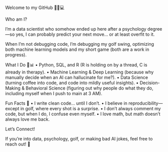Welcome to my GitHub 🏌️‍♂️💻

Who am I?

I’m a data scientist who somehow ended up here after a psychology degree—so yes, I can probably predict your next move… or at least overfit to it.

When I’m not debugging code, I’m debugging my golf swing, optimizing both machine learning models and my short game (both are a work in progress).

What I Do 🧠📊
	•	Python, SQL, and R (R is holding on by a thread, C is already in therapy).
	•	Machine Learning & Deep Learning (because why manually decide when an AI can hallucinate for me?).
	•	Data Science (turning coffee into code, and code into mildly useful insights).
	•	Decision-Making & Behavioral Science (figuring out why people do what they do, including myself when I push to main at 3 AM).

Fun Facts 🎉
	•	I write clean code… until I don’t.
	•	I believe in reproducibility—except in golf, where every shot is a surprise.
	•	I don’t always comment my code, but when I do, I confuse even myself.
	•	I love math, but math doesn’t always love me back.

Let’s Connect!

If you’re into data, psychology, golf, or making bad AI jokes, feel free to reach out! 🚀

<!---
IamusuOkamoto/IamusuOkamoto is a ✨ special ✨ repository because its `README.md` (this file) appears on your GitHub profile.
You can click the Preview link to take a look at your changes.
--->
